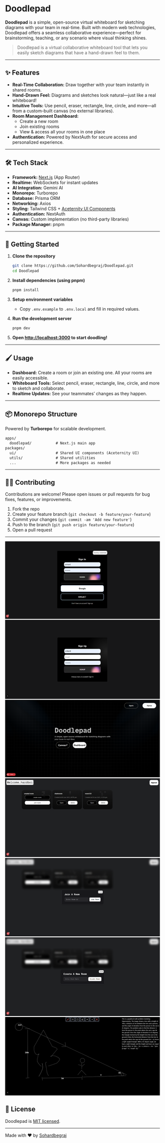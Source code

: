 # Doodlepad

**Doodlepad** is a simple, open-source virtual whiteboard for sketching diagrams with your team in real-time. Built with modern web technologies, Doodlepad offers a seamless collaborative experience—perfect for brainstorming, teaching, or any scenario where visual thinking shines.

> Doodlepad is a virtual collaborative whiteboard tool that lets you easily sketch diagrams that have a hand-drawn feel to them.

---

## ✨ Features

- **Real-Time Collaboration:** Draw together with your team instantly in shared rooms.
- **Hand-Drawn Feel:** Diagrams and sketches look natural—just like a real whiteboard!
- **Intuitive Tools:** Use pencil, eraser, rectangle, line, circle, and more—all from a custom-built canvas (no external libraries).
- **Room Management Dashboard:**
  - Create a new room
  - Join existing rooms
  - View & access all your rooms in one place
- **Authentication:** Powered by NextAuth for secure access and personalized experience.

---

## 🛠️ Tech Stack

- **Framework:** [Next.js](https://nextjs.org/) (App Router)
- **Realtime:** WebSockets for instant updates
- **AI Integration:** Gemini AI
- **Monorepo:** Turborepo
- **Database:** Prisma ORM
- **Networking:** Axios
- **Styling:** Tailwind CSS + [Aceternity UI Components](https://ui.aceternity.com/)
- **Authentication:** NextAuth
- **Canvas:** Custom implementation (no third-party libraries)
- **Package Manager:** pnpm

---

## 🚀 Getting Started

1. **Clone the repository**
   ```bash
   git clone https://github.com/Sohardbegraj/Doodlepad.git
   cd Doodlepad
   ```

2. **Install dependencies (using pnpm)**
   ```bash
   pnpm install
   ```

3. **Setup environment variables**
   - Copy `.env.example` to `.env.local` and fill in required values.

4. **Run the development server**
   ```bash
   pnpm dev
   ```

5. **Open [http://localhost:3000](http://localhost:3000) to start doodling!**

---

## 🖌️ Usage

- **Dashboard:** Create a room or join an existing one. All your rooms are easily accessible.
- **Whiteboard Tools:** Select pencil, eraser, rectangle, line, circle, and more to sketch and collaborate.
- **Realtime Updates:** See your teammates’ changes as they happen.

---

## 📦 Monorepo Structure

Powered by **Turborepo** for scalable development.

```
apps/
  doodlepad/           # Next.js main app
packages/
  ui/                  # Shared UI components (Aceternity UI)
  utils/               # Shared utilities
  ...                  # More packages as needed
```

---

## 👩‍💻 Contributing

Contributions are welcome! Please open issues or pull requests for bug fixes, features, or improvements.

1. Fork the repo
2. Create your feature branch (`git checkout -b feature/your-feature`)
3. Commit your changes (`git commit -am 'Add new feature'`)
4. Push to the branch (`git push origin feature/your-feature`)
5. Open a pull request

---

![chatroom](signin.png)
![chatroom](signup.png)
![chatroom](home.png)
![chatroom](dashboard.png)
![chatroom](join.png)
![chatroom](create.png)
![chatroom](canvas.png)

## 📄 License

Doodlepad is [MIT licensed](LICENSE).

---

Made with ❤️ by [Sohardbegraj](https://github.com/Sohardbegraj)
